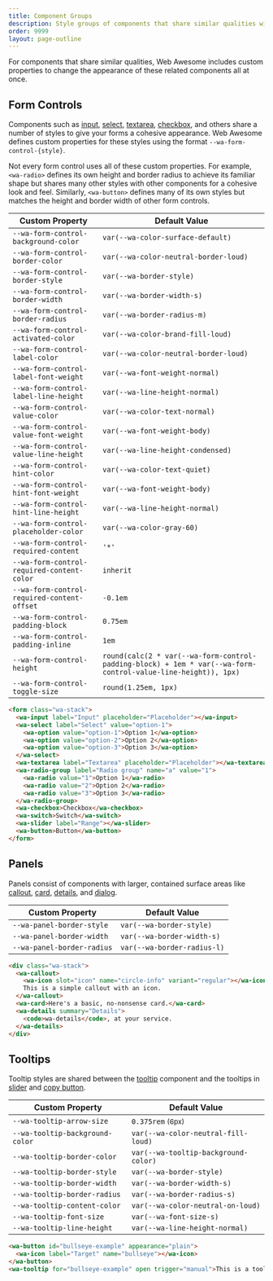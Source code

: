 ```yaml
---
title: Component Groups
description: Style groups of components that share similar qualities with these Web Awesome custom properties.
order: 9999
layout: page-outline
---
```


For components that share similar qualities, Web Awesome includes custom properties to change the appearance of these related components all at once.

## Form Controls

Components such as [input](/docs/components/input), [select](/docs/components/select), [textarea](/docs/components/textarea), [checkbox](/docs/components/checkbox), and others share a number of styles to give your forms a cohesive appearance. Web Awesome defines custom properties for these styles using the format `--wa-form-control-{style}`.

Not every form control uses all of these custom properties. For example, `<wa-radio>` defines its own height and border radius to achieve its familiar shape but shares many other styles with other components for a cohesive look and feel. Similarly, `<wa-button>` defines many of its own styles but matches the height and border width of other form controls.

| Custom Property                             | Default Value                         |
| ------------------------------------------- | ------------------------------------- |
| `--wa-form-control-background-color`        | `var(--wa-color-surface-default)`     |
| `--wa-form-control-border-color`            | `var(--wa-color-neutral-border-loud)` |
| `--wa-form-control-border-style`            | `var(--wa-border-style)`              |
| `--wa-form-control-border-width`            | `var(--wa-border-width-s)`            |
| `--wa-form-control-border-radius`           | `var(--wa-border-radius-m)`           |
| `--wa-form-control-activated-color`         | `var(--wa-color-brand-fill-loud)`     |
| `--wa-form-control-label-color`             | `var(--wa-color-neutral-border-loud)` |
| `--wa-form-control-label-font-weight`       | `var(--wa-font-weight-normal)`        |
| `--wa-form-control-label-line-height`       | `var(--wa-line-height-normal)`        |
| `--wa-form-control-value-color`             | `var(--wa-color-text-normal)`         |
| `--wa-form-control-value-font-weight`       | `var(--wa-font-weight-body)`          |
| `--wa-form-control-value-line-height`       | `var(--wa-line-height-condensed)`     |
| `--wa-form-control-hint-color`              | `var(--wa-color-text-quiet)`          |
| `--wa-form-control-hint-font-weight`        | `var(--wa-font-weight-body)`          |
| `--wa-form-control-hint-line-height`        | `var(--wa-line-height-normal)`        |
| `--wa-form-control-placeholder-color`       | `var(--wa-color-gray-60)`             |
| `--wa-form-control-required-content`        | `'*'`                                 |
| `--wa-form-control-required-content-color`  | `inherit`                             |
| `--wa-form-control-required-content-offset` | `-0.1em`                              |
| `--wa-form-control-padding-block`           | `0.75em`                              |
| `--wa-form-control-padding-inline`          | `1em`                                 |
| `--wa-form-control-height`                  | `round(calc(2 * var(--wa-form-control-padding-block) + 1em * var(--wa-form-control-value-line-height)), 1px)` |
| `--wa-form-control-toggle-size`             | `round(1.25em, 1px)`                  |

```html {.example}
<form class="wa-stack">
  <wa-input label="Input" placeholder="Placeholder"></wa-input>
  <wa-select label="Select" value="option-1">
    <wa-option value="option-1">Option 1</wa-option>
    <wa-option value="option-2">Option 2</wa-option>
    <wa-option value="option-3">Option 3</wa-option>
  </wa-select>
  <wa-textarea label="Textarea" placeholder="Placeholder"></wa-textarea>
  <wa-radio-group label="Radio group" name="a" value="1">
    <wa-radio value="1">Option 1</wa-radio>
    <wa-radio value="2">Option 2</wa-radio>
    <wa-radio value="3">Option 3</wa-radio>
  </wa-radio-group>
  <wa-checkbox>Checkbox</wa-checkbox>
  <wa-switch>Switch</wa-switch>
  <wa-slider label="Range"></wa-slider>
  <wa-button>Button</wa-button>
</form>
```

## Panels

Panels consist of components with larger, contained surface areas like [callout](/docs/components/callout), [card](/docs/components/card), [details](/docs/components/details), and [dialog](/docs/components/dialog).

| Custom Property            | Default Value               |
| -------------------------- | --------------------------- |
| `--wa-panel-border-style`  | `var(--wa-border-style)`    |
| `--wa-panel-border-width`  | `var(--wa-border-width-s)`  |
| `--wa-panel-border-radius` | `var(--wa-border-radius-l)` |

```html {.example}
<div class="wa-stack">
  <wa-callout>
    <wa-icon slot="icon" name="circle-info" variant="regular"></wa-icon>
    This is a simple callout with an icon.
  </wa-callout>
  <wa-card>Here's a basic, no-nonsense card.</wa-card>
  <wa-details summary="Details">
    <code>wa-details</code>, at your service.
  </wa-details>
</div>
```

## Tooltips

Tooltip styles are shared between the [tooltip](/docs/components/tooltip) component and the tooltips in [slider](/docs/components/slider) and [copy button](/docs/components/copy-button).

| Custom Property                 | Default Value                        |
| ------------------------------- | ------------------------------------ |
| `--wa-tooltip-arrow-size`       | `0.375rem` <small>(6px)</small>      |
| `--wa-tooltip-background-color` | `var(--wa-color-neutral-fill-loud)`  |
| `--wa-tooltip-border-color`     | `var(--wa-tooltip-background-color)` |
| `--wa-tooltip-border-style`     | `var(--wa-border-style)`             |
| `--wa-tooltip-border-width`     | `var(--wa-border-width-s)`           |
| `--wa-tooltip-border-radius`    | `var(--wa-border-radius-s)`          |
| `--wa-tooltip-content-color`    | `var(--wa-color-neutral-on-loud)`    |
| `--wa-tooltip-font-size`        | `var(--wa-font-size-s)`              |
| `--wa-tooltip-line-height`      | `var(--wa-line-height-normal)`       |

```html {.example}
<wa-button id="bullseye-example" appearance="plain">
  <wa-icon label="Target" name="bullseye"></wa-icon>
</wa-button>
<wa-tooltip for="bullseye-example" open trigger="manual">This is a tooltip</wa-tooltip>
```
